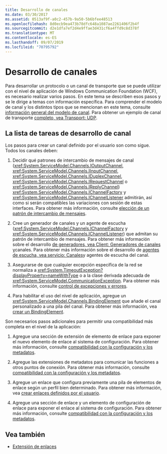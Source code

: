 ```yaml
---
title: Desarrollo de canales
ms.date: 03/30/2017
ms.assetid: 0513af9f-a0c2-457b-9a50-5b6bfee48513
ms.openlocfilehash: 8d0ecb9ea473b78dfc648a1087ae2261406f2b4f
ms.sourcegitcommit: d2e1dfa7ef2d4e9ffae3d431cf6a4ffd9c8d378f
ms.translationtype: MT
ms.contentlocale: es-ES
ms.lasthandoff: 09/07/2019
ms.locfileid: "70795792"
---
```

# <a name="developing-channels"></a>Desarrollo de canales
Para desarrollar un protocolo o un canal de transporte que se puede utilizar con el nivel de aplicación de Windows Communication Foundation (WCF), es necesario realizar varios pasos. En este tema se describen esos pasos y se le dirige a temas con información específica. Para comprender el modelo de canal y los distintos tipos que se mencionan en este tema, consulte [información general del modelo de canal](channel-model-overview.md). Para obtener un ejemplo de canal de transporte [completo, vea Transport: UDP](../samples/transport-udp.md).  
  
## <a name="the-channel-development-task-list"></a>La lista de tareas de desarrollo de canal  
 Los pasos para crear un canal definido por el usuario son como sigue. Todos los canales deben:  
  
1. Decidir qué patrones de intercambio de mensajes de canal (<xref:System.ServiceModel.Channels.IOutputChannel>, <xref:System.ServiceModel.Channels.IInputChannel>, <xref:System.ServiceModel.Channels.IDuplexChannel>, <xref:System.ServiceModel.Channels.IRequestChannel> o <xref:System.ServiceModel.Channels.IReplyChannel>) <xref:System.ServiceModel.Channels.IChannelFactory> y <xref:System.ServiceModel.Channels.IChannelListener> admitirán, así como si serán compatibles las variaciones con sesión de estas interfaces. Para obtener más información, consulte [elección de un patrón de intercambio de mensajes](choosing-a-message-exchange-pattern.md).  
  
2. Cree un generador de canales y un agente de escucha (<xref:System.ServiceModel.Channels.IChannelFactory> y <xref:System.ServiceModel.Channels.IChannelListener>) que admitan su patrón de intercambio de mensajes. Para obtener más información sobre el desarrollo [de generadores, vea Client: Generadores de canales y](client-channel-factories-and-channels.md)canales. Para obtener más información sobre el desarrollo de [agentes de escucha, vea servicio: Canales](service-channel-listeners-and-channels.md)y agentes de escucha del canal.  
  
3. Asegurarse de que cualquier excepción específica de la red se normaliza a <xref:System.TimeoutException?displayProperty=nameWithType> o a la clase derivada adecuada de <xref:System.ServiceModel.CommunicationException>. Para obtener más información, consulte [control de excepciones y errores](handling-exceptions-and-faults.md).  
  
4. Para habilitar el uso del nivel de aplicación, agregue un <xref:System.ServiceModel.Channels.BindingElement> que añade el canal personalizado a una pila del canal. Para obtener más información, vea [crear un BindingElement](creating-a-bindingelement.md).  
  
 Son necesarios pasos adicionales para permitir una compatibilidad más completa en el nivel de la aplicación:  
  
1. Agregue una sección de extensión de elemento de enlace para exponer el nuevo elemento de enlace al sistema de configuración. Para obtener más información, consulte [compatibilidad con la configuración y los metadatos](configuration-and-metadata-support.md).  
  
2. Agregue las extensiones de metadatos para comunicar las funciones a otros puntos de conexión. Para obtener más información, consulte [compatibilidad con la configuración y los metadatos](configuration-and-metadata-support.md).  
  
3. Agregue un enlace que configura previamente una pila de elementos de enlace según un perfil bien determinado. Para obtener más información, vea [crear enlaces definidos por el usuario](creating-user-defined-bindings.md).  
  
4. Agregue una sección de enlace y un elemento de configuración de enlace para exponer el enlace al sistema de configuración. Para obtener más información, consulte [compatibilidad con la configuración y los metadatos](configuration-and-metadata-support.md).  
  
## <a name="see-also"></a>Vea también

- [Extensión de enlaces](extending-bindings.md)
